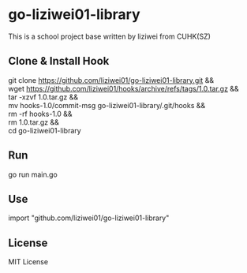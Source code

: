 # go-liziwei01-library

This is a school project base written by liziwei from CUHK(SZ)

## Clone & Install Hook

git clone https://github.com/liziwei01/go-liziwei01-library.git &&\
wget https://github.com/liziwei01/hooks/archive/refs/tags/1.0.tar.gz &&\
tar -xzvf 1.0.tar.gz &&\
mv hooks-1.0/commit-msg go-liziwei01-library/.git/hooks &&\
rm -rf hooks-1.0 &&\
rm 1.0.tar.gz &&\
cd go-liziwei01-library

## Run

go run main.go

## Use

import "github.com/liziwei01/go-liziwei01-library"

## License

MIT License

